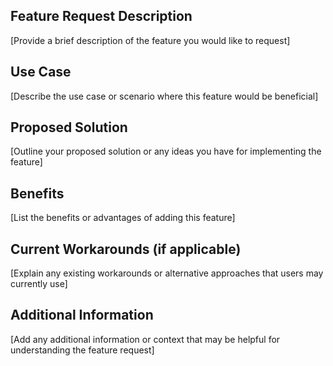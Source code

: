 ## Feature Request Description
[Provide a brief description of the feature you would like to request]

## Use Case
[Describe the use case or scenario where this feature would be beneficial]

## Proposed Solution
[Outline your proposed solution or any ideas you have for implementing the feature]

## Benefits
[List the benefits or advantages of adding this feature]

## Current Workarounds (if applicable)
[Explain any existing workarounds or alternative approaches that users may currently use]

## Additional Information
[Add any additional information or context that may be helpful for understanding the feature request]
